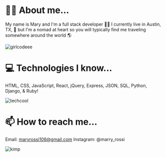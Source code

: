 # 💁‍♀️ About me...
My name is Mary and I'm a full stack developer 👩‍💻 I currently live in Austin, TX, 📍 but I'm a nomad at heart so you will typically find me traveling somewhere around the world 🌎 

![girlcodeee](https://user-images.githubusercontent.com/91991422/195943284-a10f2b85-fe33-44ea-b84e-485b94fe88a3.gif)

# 💻 Technologies I know...
HTML, 
CSS,
JavaScript,
React,
jQuery,
Express,
JSON,
SQL,
Python,
Django,
& Ruby!

![techcool](https://user-images.githubusercontent.com/91991422/195943308-f0175d68-f80a-4a1f-bf68-4ba90beaa942.gif)

# 📫 How to reach me...
Email: maryrossi106@gmail.com 
Instagram: @marry_rossi

![kimp](https://user-images.githubusercontent.com/91991422/195943262-341cd03c-ffdf-438c-8102-c0497fea2ab8.gif)

<!--
**maryrossi/maryrossi** is a ✨ _special_ ✨ repository because its `README.md` (this file) appears on your GitHub profile.

- ⚡ Fun fact: ...
-->
